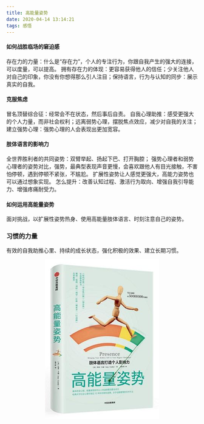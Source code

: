 ```yaml
---
title: 高能量姿势
date: 2020-04-14 13:14:21
tags: 感悟
---
```


#### 如何战胜临场的窘迫感
存在力的力量：什么是“存在力”，个人的专注行为，你跟自我产生的强大的连接，可以度量，可以提高。
拥有存在力的体现：更容易获得他人的信任；少关注他人对自己的印象，你没有你想得那么引人注目；保持语言，行为与认知的同步：展示真实的自我。
#### 克服焦虑
冒名顶替综合征：经常会不在状态，然后事后自责。
自我心理助推：感受更强大的个人力量，而非社会权利；远离弱势心理，摆脱焦点效应，减少对自我的关注；建立强势心理：强势心理的人会表现出更加宽容。
#### 肢体语言的影响力
全世界胜利者的共同姿势：双臂举起、扬起下巴、打开胸腔；
强势心理者和弱势心理者的姿势对比，强势，最典型表现声音更慢，会喜欢跟他人有目光接触，不害怕停顿，遇到停顿不紧张，不尴尬。
扩展性姿势让人感觉更强大，高能力姿势也可以通过想象实现。
怎么提升：改善认知过程、激活行为取向、增强自我引导能力、增强疼痛耐受力。
#### 如何运用高能量姿势
面对挑战，以扩展性姿势热身、使用高能量肢体语言、时刻注意自己的姿势。
### 习惯的力量
有效的自我助推心里、持续的成长状态，强化积极的效果、建立长期习惯。

<div align=center>

![](/img/gaonengliangzishi.jpg)

</div>